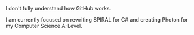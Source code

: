 I don't fully understand how GitHub works.

I am currently focused on rewriting SPIRAL for C# and creating Photon for my Computer Science A-Level.
<!---
Xvois/Xvois is a ✨ special ✨ repository because its `README.md` (this file) appears on your GitHub profile.
You can click the Preview link to take a look at your changes.
--->
